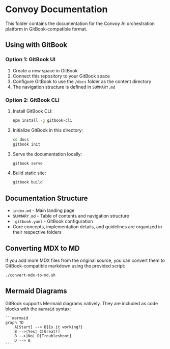# Convoy Documentation

This folder contains the documentation for the Convoy AI orchestration platform in GitBook-compatible format.

## Using with GitBook

### Option 1: GitBook UI

1. Create a new space in GitBook
2. Connect this repository to your GitBook space
3. Configure GitBook to use the `/docs` folder as the content directory
4. The navigation structure is defined in `SUMMARY.md`

### Option 2: GitBook CLI

1. Install GitBook CLI:
   ```bash
   npm install -g gitbook-cli
   ```

2. Initialize GitBook in this directory:
   ```bash
   cd docs
   gitbook init
   ```

3. Serve the documentation locally:
   ```bash
   gitbook serve
   ```

4. Build static site:
   ```bash
   gitbook build
   ```

## Documentation Structure

- `index.md` - Main landing page
- `SUMMARY.md` - Table of contents and navigation structure
- `.gitbook.yaml` - GitBook configuration
- Core concepts, implementation details, and guidelines are organized in their respective folders

## Converting MDX to MD

If you add more MDX files from the original source, you can convert them to GitBook-compatible markdown using the provided script:

```bash
./convert-mdx-to-md.sh
```

## Mermaid Diagrams

GitBook supports Mermaid diagrams natively. They are included as code blocks with the `mermaid` syntax:

````
```mermaid
graph TD
    A[Start] --> B{Is it working?}
    B -->|Yes| C[Great!]
    B -->|No| D[Troubleshoot]
    D --> B
```
